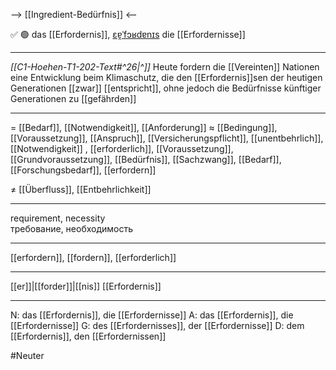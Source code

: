 --> [[Ingredient-Bedürfnis]] <--

✅ 🟢 das [[Erfordernis]], [ɛɐ̯ˈfɔʁdɐnɪs](https://youglish.com/pronounce/Erfordernis/german)
die [[Erfordernisse]]

---
*[[C1-Hoehen-T1-202-Text#^26|^]]* Heute fordern die [[Vereinten]] Nationen eine Entwicklung beim Klimaschutz, die den [[Erfordernis]]sen der heutigen Generationen [[zwar]] [[entspricht]], ohne jedoch die Bedürfnisse künftiger Generationen zu [[gefährden]]

---
= [[Bedarf]], [[Notwendigkeit]], [[Anforderung]]
≈ [[Bedingung]], [[Voraussetzung]], [[Anspruch]], [[Versicherungspflicht]], [[unentbehrlich]], [[Notwendigkeit]]
, [[erforderlich]], [[Voraussetzung]], [[Grundvoraussetzung]], [[Bedürfnis]], [[Sachzwang]], [[Bedarf]], [[Forschungsbedarf]], [[erfordern]]

≠ [[Überfluss]], [[Entbehrlichkeit]]

---
requirement, necessity  
требование, необходимость

---
[[erfordern]], [[fordern]], [[erforderlich]]

---
[[er]]|[[forder]]|[[nis]]
[[Erfordernis]]


---
N: das [[Erfordernis]], die [[Erfordernisse]]
A: das [[Erfordernis]], die [[Erfordernisse]]
G: des [[Erfordernisses]], der [[Erfordernisse]]
D: dem [[Erfordernis]], den [[Erfordernissen]]

#Neuter 